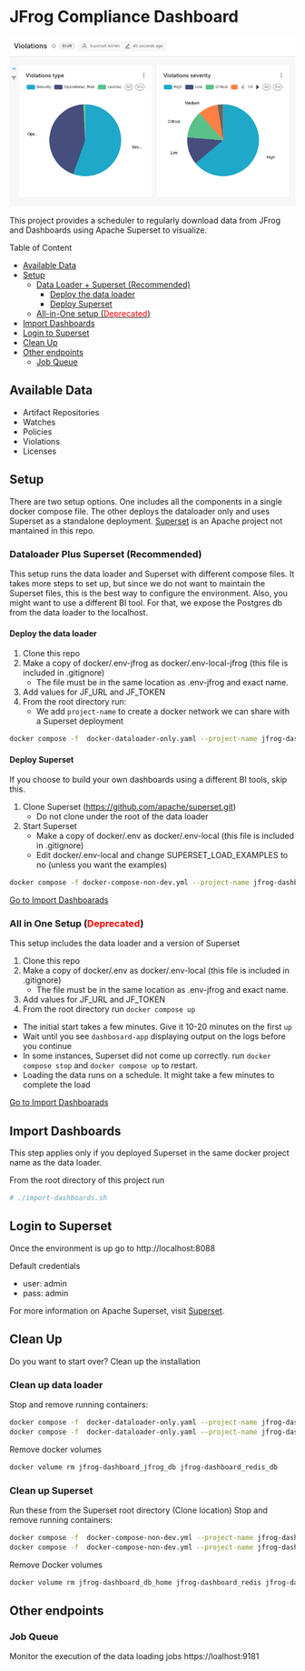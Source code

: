 # JFrog Compliance Dashboard

![Violation Dashboard](assets/violations.png)

This project provides a scheduler to regularly download data from JFrog and Dashboards using Apache Superset to visualize.

Table of Content

- [Available Data](#available-data)
- [Setup](#setup)
    - [Data Loader + Superset (Recommended)](#dataloader-plus-superset)
        - [Deploy the data loader](#deploy-the-data-loader)
        - [Deploy Superset](#deploy-superset)
    - [All-in-One setup  (<font color="red">Deprecated</font>)](#all-in-one-setup)        
- [Import Dashboards](#import-dashboards)
- [Login to Superset](#login-to-superset)
- [Clean Up](#clean-up)
- [Other endpoints](#other-endpoints)
    - [Job Queue](#job-queue)

## Available Data
- Artifact Repositories
- Watches
- Policies
- Violations
- Licenses

## Setup
There are two setup options. One includes all the components in a single docker compose file. The other deploys the dataloader only and uses Superset as a standalone deployment. [Superset](https://superset.apache.org) is an Apache project not mantained in this repo. 

### Dataloader Plus Superset (Recommended)

This setup runs the data loader and Superset with different compose files. It takes more steps to set up, but since we do not want to maintain the Superset files, this is the best way to configure the environment. Also, you might want to use a different BI tool. For that, we expose the Postgres db from the data loader to the localhost. 

#### Deploy the data loader
1. Clone this repo
2. Make a copy of docker/.env-jfrog as docker/.env-local-jfrog (this file is included in .gitignore)
    - The file must be in the same location as .env-jfrog and exact name.
3. Add values for JF_URL and JF_TOKEN 
4. From the root directory run:
    - We add `project-name` to create a docker network we can share with a Superset deployment

```bash
docker compose -f  docker-dataloader-only.yaml --project-name jfrog-dashboard up
```

#### Deploy Superset
If you choose to build your own dashboards using a different BI tools, skip this.
1. Clone Superset (https://github.com/apache/superset.git)
    - Do not clone under the root of the data loader
2. Start Superset 
    - Make a copy of docker/.env as docker/.env-local (this file is included in .gitignore)
    - Edit docker/.env-local and change SUPERSET_LOAD_EXAMPLES to no (unless you want the examples)
    

```bash
docker compose -f docker-compose-non-dev.yml --project-name jfrog-dashboard up
```
[Go to Import Dashboarads](#import-dashboards)


### All in One Setup (<font color="red">Deprecated</font>)
This setup includes the data loader and a version of Superset

1. Clone this repo
2. Make a copy of docker/.env as docker/.env-local (this file is included in .gitignore)
    - The file must be in the same location as .env-jfrog and exact name.
3. Add values for JF_URL and JF_TOKEN 
4. From the root directory run `docker compose up`

* The initial start takes a few minutes. Give it 10-20 minutes on the first `up`
* Wait until you see `dashbosard-app` displaying output on the logs before you continue
* In some instances, Superset did not come up correctly. run `docker compose stop` and `docker compose up` to restart.
* Loading the data runs on a schedule. It might take a few minutes to complete the load

[Go to Import Dashboarads](#import-dashboards)

## Import Dashboards
This step applies only if you deployed Superset in the same docker project name as the data loader.

From the root directory of this project run 

```bash
# ./import-dashboards.sh
```

## Login to Superset
Once the environment is up go to http://localhost:8088

Default credentials
- user: admin
- pass: admin


For more information on Apache Superset, visit [Superset](https://superset.apache.org).

## Clean Up
Do you want to start over? Clean up the installation 

### Clean up data loader

Stop and remove running containers:
```bash
docker compose -f  docker-dataloader-only.yaml --project-name jfrog-dashboard stop
docker compose -f  docker-dataloader-only.yaml --project-name jfrog-dashboard rm
```

Remove docker volumes
```bash
docker volume rm jfrog-dashboard_jfrog_db jfrog-dashboard_redis_db
```

### Clean up Superset
Run these from the Superset root directory (Clone location)
Stop and remove running containers:
```bash
docker compose -f  docker-compose-non-dev.yml --project-name jfrog-dashboard stop
docker compose -f  docker-compose-non-dev.yml --project-name jfrog-dashboard rm
```

Remove Docker volumes
```bash
docker volume rm jfrog-dashboard_db_home jfrog-dashboard_redis jfrog-dashboard_superset_home
```

## Other endpoints

### Job Queue
Monitor the execution of the data loading jobs
https://loalhost:9181